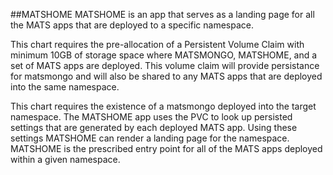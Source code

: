##MATSHOME
MATSHOME is an app that serves as a landing page for all the MATS apps that are deployed to a specific namespace.

This chart requires the pre-allocation of a Persistent Volume Claim with minimum 10GB of storage space where MATSMONGO, MATSHOME, and a set of MATS apps are deployed. 
This volume claim will provide persistance for matsmongo and will also be shared to any MATS apps that are deployed into the same namespace.

This chart requires the existence of a matsmongo deployed into the target namespace.
The MATSHOME app uses the PVC to look up persisted settings that are generated by each deployed MATS app. Using these settings MATSHOME can render a landing page for the namespace. MATSHOME is the prescribed entry point for all of the MATS apps deployed within a given namespace.

